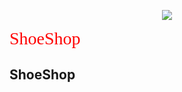 <p align="center">
  <img src="assets/shooe_tilt_1.png">
</p>
<span style="color:red; font-family:Georgia; text-align:center; font-size:2em;">ShoeShop</span>




## ShoeShop